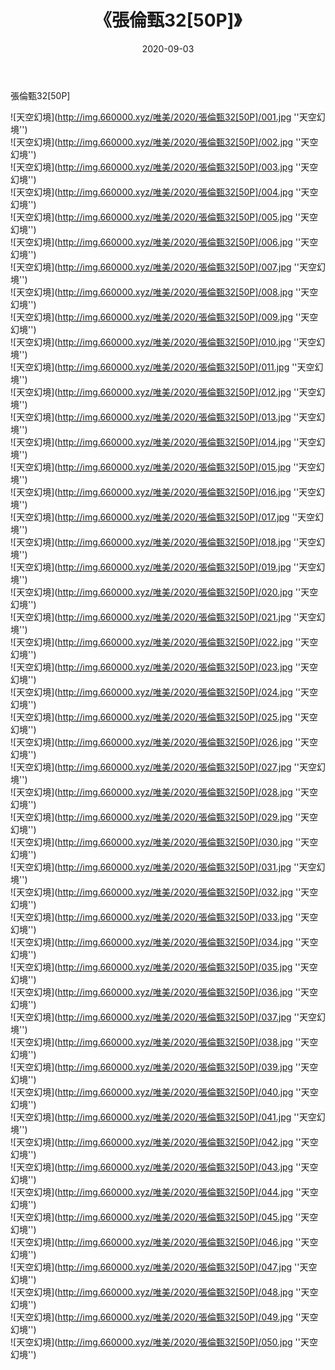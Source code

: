 ﻿---
layout: post
title:  《張倫甄32[50P]》
date:   2020-09-03
img: http://img.660000.xyz/唯美/2020/張倫甄32[50P]/000.jpg
categories: [美女, 清纯, 唯美]
---

張倫甄32[50P]



![天空幻境](http://img.660000.xyz/唯美/2020/張倫甄32[50P]/001.jpg ''天空幻境'') <br>
![天空幻境](http://img.660000.xyz/唯美/2020/張倫甄32[50P]/002.jpg ''天空幻境'') <br>
![天空幻境](http://img.660000.xyz/唯美/2020/張倫甄32[50P]/003.jpg ''天空幻境'') <br>
![天空幻境](http://img.660000.xyz/唯美/2020/張倫甄32[50P]/004.jpg ''天空幻境'') <br>
![天空幻境](http://img.660000.xyz/唯美/2020/張倫甄32[50P]/005.jpg ''天空幻境'') <br>
![天空幻境](http://img.660000.xyz/唯美/2020/張倫甄32[50P]/006.jpg ''天空幻境'') <br>
![天空幻境](http://img.660000.xyz/唯美/2020/張倫甄32[50P]/007.jpg ''天空幻境'') <br>
![天空幻境](http://img.660000.xyz/唯美/2020/張倫甄32[50P]/008.jpg ''天空幻境'') <br>
![天空幻境](http://img.660000.xyz/唯美/2020/張倫甄32[50P]/009.jpg ''天空幻境'') <br>
![天空幻境](http://img.660000.xyz/唯美/2020/張倫甄32[50P]/010.jpg ''天空幻境'') <br>
![天空幻境](http://img.660000.xyz/唯美/2020/張倫甄32[50P]/011.jpg ''天空幻境'') <br>
![天空幻境](http://img.660000.xyz/唯美/2020/張倫甄32[50P]/012.jpg ''天空幻境'') <br>
![天空幻境](http://img.660000.xyz/唯美/2020/張倫甄32[50P]/013.jpg ''天空幻境'') <br>
![天空幻境](http://img.660000.xyz/唯美/2020/張倫甄32[50P]/014.jpg ''天空幻境'') <br>
![天空幻境](http://img.660000.xyz/唯美/2020/張倫甄32[50P]/015.jpg ''天空幻境'') <br>
![天空幻境](http://img.660000.xyz/唯美/2020/張倫甄32[50P]/016.jpg ''天空幻境'') <br>
![天空幻境](http://img.660000.xyz/唯美/2020/張倫甄32[50P]/017.jpg ''天空幻境'') <br>
![天空幻境](http://img.660000.xyz/唯美/2020/張倫甄32[50P]/018.jpg ''天空幻境'') <br>
![天空幻境](http://img.660000.xyz/唯美/2020/張倫甄32[50P]/019.jpg ''天空幻境'') <br>
![天空幻境](http://img.660000.xyz/唯美/2020/張倫甄32[50P]/020.jpg ''天空幻境'') <br>
![天空幻境](http://img.660000.xyz/唯美/2020/張倫甄32[50P]/021.jpg ''天空幻境'') <br>
![天空幻境](http://img.660000.xyz/唯美/2020/張倫甄32[50P]/022.jpg ''天空幻境'') <br>
![天空幻境](http://img.660000.xyz/唯美/2020/張倫甄32[50P]/023.jpg ''天空幻境'') <br>
![天空幻境](http://img.660000.xyz/唯美/2020/張倫甄32[50P]/024.jpg ''天空幻境'') <br>
![天空幻境](http://img.660000.xyz/唯美/2020/張倫甄32[50P]/025.jpg ''天空幻境'') <br>
![天空幻境](http://img.660000.xyz/唯美/2020/張倫甄32[50P]/026.jpg ''天空幻境'') <br>
![天空幻境](http://img.660000.xyz/唯美/2020/張倫甄32[50P]/027.jpg ''天空幻境'') <br>
![天空幻境](http://img.660000.xyz/唯美/2020/張倫甄32[50P]/028.jpg ''天空幻境'') <br>
![天空幻境](http://img.660000.xyz/唯美/2020/張倫甄32[50P]/029.jpg ''天空幻境'') <br>
![天空幻境](http://img.660000.xyz/唯美/2020/張倫甄32[50P]/030.jpg ''天空幻境'') <br>
![天空幻境](http://img.660000.xyz/唯美/2020/張倫甄32[50P]/031.jpg ''天空幻境'') <br>
![天空幻境](http://img.660000.xyz/唯美/2020/張倫甄32[50P]/032.jpg ''天空幻境'') <br>
![天空幻境](http://img.660000.xyz/唯美/2020/張倫甄32[50P]/033.jpg ''天空幻境'') <br>
![天空幻境](http://img.660000.xyz/唯美/2020/張倫甄32[50P]/034.jpg ''天空幻境'') <br>
![天空幻境](http://img.660000.xyz/唯美/2020/張倫甄32[50P]/035.jpg ''天空幻境'') <br>
![天空幻境](http://img.660000.xyz/唯美/2020/張倫甄32[50P]/036.jpg ''天空幻境'') <br>
![天空幻境](http://img.660000.xyz/唯美/2020/張倫甄32[50P]/037.jpg ''天空幻境'') <br>
![天空幻境](http://img.660000.xyz/唯美/2020/張倫甄32[50P]/038.jpg ''天空幻境'') <br>
![天空幻境](http://img.660000.xyz/唯美/2020/張倫甄32[50P]/039.jpg ''天空幻境'') <br>
![天空幻境](http://img.660000.xyz/唯美/2020/張倫甄32[50P]/040.jpg ''天空幻境'') <br>
![天空幻境](http://img.660000.xyz/唯美/2020/張倫甄32[50P]/041.jpg ''天空幻境'') <br>
![天空幻境](http://img.660000.xyz/唯美/2020/張倫甄32[50P]/042.jpg ''天空幻境'') <br>
![天空幻境](http://img.660000.xyz/唯美/2020/張倫甄32[50P]/043.jpg ''天空幻境'') <br>
![天空幻境](http://img.660000.xyz/唯美/2020/張倫甄32[50P]/044.jpg ''天空幻境'') <br>
![天空幻境](http://img.660000.xyz/唯美/2020/張倫甄32[50P]/045.jpg ''天空幻境'') <br>
![天空幻境](http://img.660000.xyz/唯美/2020/張倫甄32[50P]/046.jpg ''天空幻境'') <br>
![天空幻境](http://img.660000.xyz/唯美/2020/張倫甄32[50P]/047.jpg ''天空幻境'') <br>
![天空幻境](http://img.660000.xyz/唯美/2020/張倫甄32[50P]/048.jpg ''天空幻境'') <br>
![天空幻境](http://img.660000.xyz/唯美/2020/張倫甄32[50P]/049.jpg ''天空幻境'') <br>
![天空幻境](http://img.660000.xyz/唯美/2020/張倫甄32[50P]/050.jpg ''天空幻境'') <br>